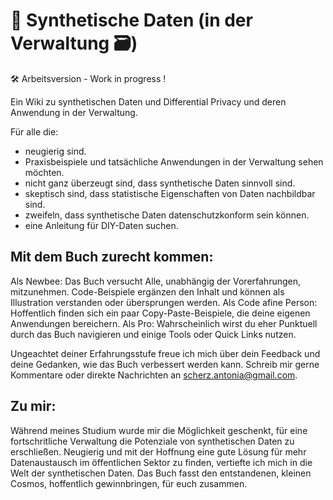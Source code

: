 # 🧪 Synthetische Daten (in der Verwaltung 🗃️)

🛠️ Arbeitsversion - Work in progress !

Ein Wiki zu synthetischen Daten und Differential Privacy und deren Anwendung in der Verwaltung.

Für alle die:

- neugierig sind.
- Praxisbeispiele und tatsächliche Anwendungen in der Verwaltung sehen möchten.
- nicht ganz überzeugt sind, dass synthetische Daten sinnvoll sind.
- skeptisch sind, dass statistische Eigenschaften von Daten nachbildbar sind.
- zweifeln, dass synthetische Daten datenschutzkonform sein können.
- eine Anleitung für DIY-Daten suchen.

## Mit dem Buch zurecht kommen:

Als Newbee: Das Buch versucht Alle, unabhängig der Vorerfahrungen, mitzunehmen. Code-Beispiele ergänzen den Inhalt und können als Illustration verstanden oder übersprungen werden.
Als Code afine Person: Hoffentlich finden sich ein paar Copy-Paste-Beispiele, die deine eigenen Anwendungen bereichern.
Als Pro: Wahrscheinlich wirst du eher Punktuell durch das Buch navigieren und einige Tools oder Quick Links nutzen. 

Ungeachtet deiner Erfahrungsstufe freue ich mich über dein Feedback und deine Gedanken, wie das Buch verbessert werden kann. Schreib mir gerne Kommentare oder direkte Nachrichten an scherz.antonia@gmail.com.

## Zu mir:

Während meines Studium wurde mir die Möglichkeit geschenkt, für eine fortschritliche Verwaltung die Potenziale von synthetischen Daten zu erschließen. Neugierig und mit der Hoffnung eine gute Lösung für mehr Datenaustausch im öffentlichen Sektor zu finden, vertiefte ich mich in die Welt der synthetischen Daten. Das Buch fasst den entstandenen, kleinen Cosmos, hoffentlich gewinnbringen, für euch zusammen.  


